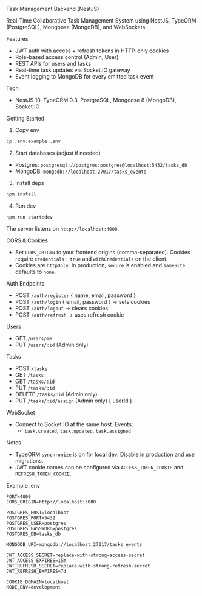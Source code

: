 Task Management Backend (NestJS)

Real-Time Collaborative Task Management System using NestJS, TypeORM (PostgreSQL), Mongoose (MongoDB), and WebSockets.

Features
- JWT auth with access + refresh tokens in HTTP-only cookies
- Role-based access control (Admin, User)
- REST APIs for users and tasks
- Real-time task updates via Socket.IO gateway
- Event logging to MongoDB for every emitted task event

Tech
- NestJS 10, TypeORM 0.3, PostgreSQL, Mongoose 8 (MongoDB), Socket.IO

Getting Started
1. Copy env
```bash
cp .env.example .env
```

2. Start databases (adjust if needed)
- Postgres: `postgresql://postgres:postgres@localhost:5432/tasks_db`
- MongoDB: `mongodb://localhost:27017/tasks_events`

3. Install deps
```bash
npm install
```

4. Run dev
```bash
npm run start:dev
```

The server listens on `http://localhost:4000`.

CORS & Cookies
- Set `CORS_ORIGIN` to your frontend origins (comma-separated). Cookies require `credentials: true` and `withCredentials` on the client.
- Cookies are `httpOnly`. In production, `secure` is enabled and `sameSite` defaults to `none`.

Auth Endpoints
- POST `/auth/register` { name, email, password }
- POST `/auth/login` { email, password } → sets cookies
- POST `/auth/logout` → clears cookies
- POST `/auth/refresh` → uses refresh cookie

Users
- GET `/users/me`
- PUT `/users/:id` (Admin only)

Tasks
- POST `/tasks`
- GET `/tasks`
- GET `/tasks/:id`
- PUT `/tasks/:id`
- DELETE `/tasks/:id` (Admin only)
- PUT `/tasks/:id/assign` (Admin only) { userId }

WebSocket
- Connect to Socket.IO at the same host. Events:
  - `task.created`, `task.updated`, `task.assigned`

Notes
- TypeORM `synchronize` is on for local dev. Disable in production and use migrations.
- JWT cookie names can be configured via `ACCESS_TOKEN_COOKIE` and `REFRESH_TOKEN_COOKIE`.

Example .env
```
PORT=4000
CORS_ORIGIN=http://localhost:3000

POSTGRES_HOST=localhost
POSTGRES_PORT=5432
POSTGRES_USER=postgres
POSTGRES_PASSWORD=postgres
POSTGRES_DB=tasks_db

MONGODB_URI=mongodb://localhost:27017/tasks_events

JWT_ACCESS_SECRET=replace-with-strong-access-secret
JWT_ACCESS_EXPIRES=15m
JWT_REFRESH_SECRET=replace-with-strong-refresh-secret
JWT_REFRESH_EXPIRES=7d

COOKIE_DOMAIN=localhost
NODE_ENV=development
```

